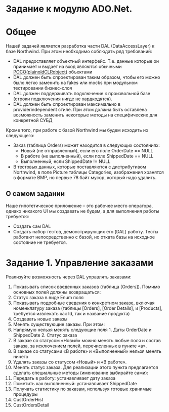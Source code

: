 # Задание к модулю ADO.Net.

# Общее

Нашей задачей является разработка части DAL (DataAccessLayer) к базе Northwind. При этом необходимо соблюдать ряд требований:

- DAL предоставляет объектный интерфейс. Т.е. данные которые он принимает и выдает на вход являются обычными [POCO](https://en.wikipedia.org/wiki/Plain_Old_CLR_Object)[(](https://en.wikipedia.org/wiki/Plain_Old_CLR_Object)[plain](https://en.wikipedia.org/wiki/Plain_Old_CLR_Object)[old](https://en.wikipedia.org/wiki/Plain_Old_CLR_Object)[CLR](https://en.wikipedia.org/wiki/Plain_Old_CLR_Object)[object](https://en.wikipedia.org/wiki/Plain_Old_CLR_Object)[)](https://en.wikipedia.org/wiki/Plain_Old_CLR_Object) объектами
- DAL должен быть спроектирован таким образом, чтобы его можно было легко заменить на fakes или mocks при модульном тестировании бизнес-слоя
- DAL должен поддерживать подключение к произвольной базе (строки подключения нигде не хардкодятся).
- DAL должен быть спроектирован максимально в providerindependent стиле. При этом должна быть оставлена возможность заменить некоторые методы на специфические для конкретной СУБД

Кроме того, при работе с базой Northwind мы будем исходить из следующего:

- Заказ (таблица Orders) может находится в следующих состояниях:
  - Новый (не отправленный), если его поле OrderDate == NULL
  - В работе (не выполненный), если поле ShippedDate == NULL
  - Выполненный, если ShippedDate != NULL
- В тестовых данных, которые поставляются с дистрибутивом Northwind, в поле Picture таблицы Categories, изображения хранятся в формате BMP, но первые 78 байт мусор, который надо удалить.

## О самом задании

Наше гипотетическое приложение – это рабочее место оператора, однако никакого UI мы создавать не будем, а для выполнения работы требуется:

- Создать сам DAL
- Создать набор тестов, демонстрирующих его (DAL) работу. Тесты работают непосредственно с базой, но отката базы на исходное состояние не требуется.

# Задание 1. Управление заказами

Реализуйте возможность через DAL управлять заказами:

1. Показывать список введенных заказов (таблица [Orders]). Помимо основных полей должны возвращаться:
  1. Статус заказа в виде Enum поля
2. Показывать подробные сведения о конкретном заказе, включая номенклатуру заказа (таблицы [Orders], [Order Details], и [Products], требуется извлекать как Id, так и название продукта)
3. Создавать новые заказы
4. Менять существующие заказы. При этом:
  1. Напрямую нельзя менять следующие поля
    1. Даты OrderDate и ShippedDate
    2. Статус заказа
  2. В заказе со статусом «Новый» можно менять любые поля и состав заказа, за исключением полей, перечисленных в пункте «а».
  3. В заказе со статусами «В работе» и «Выполненный» нельзя менять ничего
5. Удалять заказы со статусом «Новый» и «В работе».
6. Менять статус заказа. Для реализации этого пункта предлагается сделать специальные методы (именование выбирайте сами):
  1. Передать в работу: устанавливает дату заказа
  2. Пометить как выполненный: устанавливает ShippedDate
7. Получать статистику по заказам, используя готовые хранимые процедуры
  1. CustOrderHist
  2. CustOrdersDetail